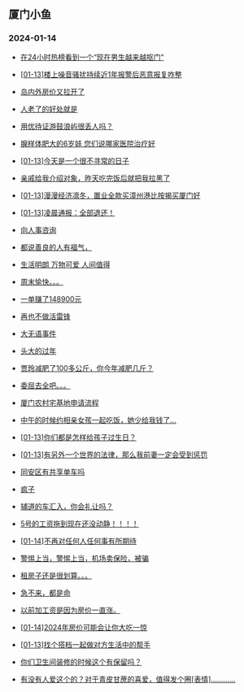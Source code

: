 ## 厦门小鱼 
### 2024-01-14

+ [在24小时热榜看到一个“现在男生越来越抠门”](http://bbs.xmfish.com/read-htm-tid-18134737.html)

+ [[01-13]楼上噪音骚扰持续近1年报警后恶意报复咋整](http://bbs.xmfish.com/read-htm-tid-18134604.html)

+ [岛内外房价又拉开了](http://bbs.xmfish.com/read-htm-tid-18134773.html)

+ [人老了的好处就是](http://bbs.xmfish.com/read-htm-tid-18134691.html)

+ [用优待证游鼓浪屿很丢人吗？](http://bbs.xmfish.com/read-htm-tid-18134687.html)

+ [腺样体肥大的6岁娃 您们说哪家医院治疗好](http://bbs.xmfish.com/read-htm-tid-18134588.html)

+ [[01-13]今天是一个很不寻常的日子](http://bbs.xmfish.com/read-htm-tid-18134710.html)

+ [亲戚给我介绍对象，昨天吃完饭后就把我拉黑了](http://bbs.xmfish.com/read-htm-tid-18134861.html)

+ [[01-13]漫漫经济凛冬，置业全款买漳州港比按揭买厦门好](http://bbs.xmfish.com/read-htm-tid-18134787.html)

+ [[01-13]凌晨通报：全部退还！](http://bbs.xmfish.com/read-htm-tid-18134894.html)

+ [向人事咨询](http://bbs.xmfish.com/read-htm-tid-18134790.html)

+ [都说善良的人有福气，](http://bbs.xmfish.com/read-htm-tid-18134767.html)

+ [生活明朗 万物可爱 人间值得](http://bbs.xmfish.com/read-htm-tid-18134668.html)

+ [周末愉快。。。](http://bbs.xmfish.com/read-htm-tid-18134822.html)

+ [一单赚了148900元](http://bbs.xmfish.com/read-htm-tid-18134941.html)

+ [再也不做活雷锋](http://bbs.xmfish.com/read-htm-tid-18134879.html)

+ [大无语事件](http://bbs.xmfish.com/read-htm-tid-18134932.html)

+ [头大的过年](http://bbs.xmfish.com/read-htm-tid-18134931.html)

+ [贾玲减肥了100多公斤，你今年减肥几斤？](http://bbs.xmfish.com/read-htm-tid-18134870.html)

+ [委屈去全吧。。。](http://bbs.xmfish.com/read-htm-tid-18134988.html)

+ [厦门农村宅基地申请流程](http://bbs.xmfish.com/read-htm-tid-18134926.html)

+ [中午的时候约相亲女孩一起吃饭，她少给我钱了…](http://bbs.xmfish.com/read-htm-tid-18135004.html)

+ [[01-13]你们都是怎样给孩子过生日？](http://bbs.xmfish.com/read-htm-tid-18134891.html)

+ [[01-13]有另外一个世界的法律，那么我前妻一定会受到惩罚](http://bbs.xmfish.com/read-htm-tid-18134902.html)

+ [同安区有共享单车吗](http://bbs.xmfish.com/read-htm-tid-18134987.html)

+ [疯子](http://bbs.xmfish.com/read-htm-tid-18134924.html)

+ [辅道的车汇入，你会礼让吗？](http://bbs.xmfish.com/read-htm-tid-18134963.html)

+ [5号的工资拖到现在还没动静！！！！](http://bbs.xmfish.com/read-htm-tid-18135152.html)

+ [[01-14]不再对任何人任何事有所期待](http://bbs.xmfish.com/read-htm-tid-18135049.html)

+ [警惕上当，警惕上当，机场卖保险，被骗](http://bbs.xmfish.com/read-htm-tid-18135100.html)

+ [租房子还是很划算。。。](http://bbs.xmfish.com/read-htm-tid-18135082.html)

+ [急不来，都是命](http://bbs.xmfish.com/read-htm-tid-18135127.html)

+ [以前加工资是因为房价一直涨。](http://bbs.xmfish.com/read-htm-tid-18135114.html)

+ [[01-14]2024年房价可能会让你大吃一惊](http://bbs.xmfish.com/read-htm-tid-18135178.html)

+ [[01-13]找个搭档一起做对方生活中的帮手](http://bbs.xmfish.com/read-htm-tid-18135014.html)

+ [你们卫生间装修的时候这个有保留吗？](http://bbs.xmfish.com/read-htm-tid-18135164.html)

+ [有没有人爱这个的？对于青皮甘蔗的喜爱，值得发个圈[表情]…………](http://bbs.xmfish.com/read-htm-tid-18135176.html)

